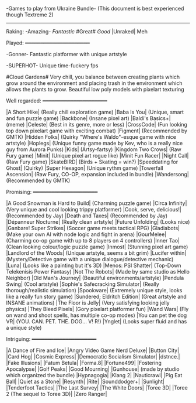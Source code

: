 -Games to play from Ukraine Bundle-
(This document is best experienced though Textreme 2)
________________________________

Raking:
-Amazing- *Fantastic* #Great# _Good_ |Unraked| Meh



Played:
━━━━━━━━━━━━━━━━━━━━━

-Gonner- 
Fantastic platformer with unique artstyle

-SUPERHOT-
Unique time-fuckery fps

#Cloud Gardens# 
Very chill, you balance between creating plants which grow around the environment and placing trash in the environment which allows the plants to grow. Beautiful low poly models with pixelart texturing



Well regarded:
━━━━━━━━━━━━━━━━━━━━━

|A Short Hike| (Really chill exploration game)
|Baba Is You| (Unique, smart and fun puzzle game)
|Backbone| (Insane pixel art)
|Baldi's Basics+| (meme)
|Celeste| (Best in its genre, more or less)
|CrossCode| (Fun looking top down pixelart game with exciting combat)
|Figment| (Recommended by GMTK)
|Hidden Folks| (Quirky "Where's Waldo"-esque game with nice artstyle)
|Hoplegs| (Unique funny game made by Kev, who is a really nice guy from Aurora Punks)
|Kids| (Artsy-fartsy)
|Kingdom Two Crows| (Raw Fury game)
|Minit| (Unique pixel art rogue like)
|Minit Fun Racer| 
|Night Call| (Raw Fury game)
|SkateBIRD| (Birds + Skating = win?)
|Speeddating  for Ghost| (Quirky)
|Super Hexagon| (Unique rythm game)
|Towerfall Ascension| (Raw Fury, CO-OP, expansion included in bundle)
|Wandersong| (Recommended by GMTK)



Promising:
━━━━━━━━━━━━━━━━━━━━━

|A Good Snowman is Hard to Build| (Charming puzzle game)
|Circa Infinity| (Very unique and cool looking trippy platformer)
|Cook, serve, delicious!| (Recommended by Jay)
|Death and Taxes| (Recommended by Jay)
|Dépanneur Nocturne| (Really clean artstyle)
|Future Unfolding| (Looks nice)
|Ganbare! Super Strikes| (Soccer game meets tactical RPG)
|Gladiabots| (Make your own AI with node logic and fight in arena)
|GourMelee| (Charming co-op game with up to 8 players on 4 controllers)
|Inner Tao| (Clean looking colour/logic puzzle game)
|Inmost| (Stunning pixel art game)
|Landlord of the Woods| (Unique artstyle, seems a bit grim)
|Lucifer within| (Mystery/Detective game with a unique dialogue/detective mechanic)
|Luna| (Looks like a painting but it's 3D)
|Menos: PSI Shatter| (Top-Down Telekenisis Power Fantasy)
|Not The Robots| (Made by same studio as Hello Neighbor)
|Old Man's Journey| (Beautiful environments/artstyle)
|Pendula Swing| (Cool artstyle)
|Sophie's Safecracking Simulator| (Really thorough/realistic simulation)
|Spookware| (Extremely unique style, looks like a really fun story game)
|Sundered; Eldritch Edition| (Great artstyle and INSANE animations)
|The Floor is Jelly| (Very satisfying looking jelly physics)
|They Bleed Pixels| (Gory pixelart platformer fun)
|Wand Wars| (Fly on wand and shoot spells, has multiple co-op modes)
|You can pet the dog VR| (YOU. CAN. PET. THE. DOG... V! R!)
|Ynglet| (Looks super fluid and has a unique style)



Intriguing:
━━━━━━━━━━━━━━━━━━━━━

|A Dance of Fire and Ice|
|Angry Video Game Nerd Deluxe|
|Button City|
|Card Hog|
|Cosmic Express|
|Democratic Socialism Simulator|
|dstnce.|
|Fake Illusions|
|Fatum Betula|
|Forma.8|
|Fortune499|
|Fostering Apocalypse|
|Golf Peaks|
|Good Mourning|
|Gunhouse| (made by studio which organized the bundle)
|Hypnagogia|
|Klang 2|
|Nauticrawl|
|Pig Eat Ball|
|Quiet as a Stone|
|Resynth|
|Rite|
|Sounddodger+|
|Sunlight|
|Tenderfoot Tactics|
|The Last Survey|
|The White Doors|
|Toree 3D|
|Toree 2 (The sequel to Toree 3D)|
|Zero Ranger|